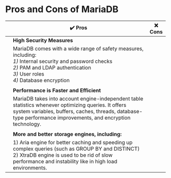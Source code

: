 # Pros and Cons of MariaDB
|   | ✔️ Pros | ❌ Cons  |
|---|----------|-----------|
|   | **High Security Measures** |    |
|   | MariaDB comes with a wide range of safety measures, including: <br/> *1)* Internal security and password checks <br/> *2)* PAM and LDAP authentication <br/> *3)* User roles <br/> *4)* Database encryption|     
|   |   |   |
|   | **Performance is Faster and Efficient** |    |
|   | MariaDB takes into account engine-independent table statistics whenever optimizing queries. It offers system variables, buffers, caches, threads, database-type performance improvements, and encryption technology. |    |
|   |   |   |
|   | **More and better storage engines, including:** |   |
|   | 1) Aria engine for better caching and speeding up complex queries (such as GROUP BY and DISTINCT) <br/> 2) XtraDB engine is used to be rid of slow performance and instability like in high load environments.| 
